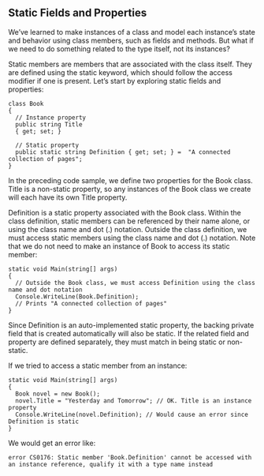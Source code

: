 ## Static Fields and Properties

We’ve learned to make instances of a class and model each instance’s state and behavior using class members, such as fields and methods. But what if we need to do something related to the type itself, not its instances?

Static members are members that are associated with the class itself. They are defined using the static keyword, which should follow the access modifier if one is present. Let’s start by exploring static fields and properties:

```
class Book
{
  // Instance property
  public string Title
  { get; set; }

  // Static property
  public static string Definition { get; set; } =  "A connected collection of pages";
}

```

In the preceding code sample, we define two properties for the Book class. Title is a non-static property, so any instances of the Book class we create will each have its own Title property.

Definition is a static property associated with the Book class. Within the class definition, static members can be referenced by their name alone, or using the class name and dot (.) notation. Outside the class definition, we must access static members using the class name and dot (.) notation. Note that we do not need to make an instance of Book to access its static member:

```
static void Main(string[] args)
{
  // Outside the Book class, we must access Definition using the class name and dot notation
  Console.WriteLine(Book.Definition);
  // Prints "A connected collection of pages"
}

```

Since Definition is an auto-implemented static property, the backing private field that is created automatically will also be static. If the related field and property are defined separately, they must match in being static or non-static.

If we tried to access a static member from an instance:

```
static void Main(string[] args)
{
  Book novel = new Book();
  novel.Title = "Yesterday and Tomorrow"; // OK. Title is an instance property
  Console.WriteLine(novel.Definition); // Would cause an error since Definition is static
}

```

We would get an error like:

```
error CS0176: Static member 'Book.Definition' cannot be accessed with an instance reference, qualify it with a type name instead

```
